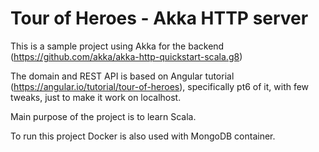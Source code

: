 # Tour of Heroes - Akka HTTP server

This is a sample project using Akka for the backend (https://github.com/akka/akka-http-quickstart-scala.g8)
 
The domain and REST API is based on Angular tutorial (https://angular.io/tutorial/tour-of-heroes), specifically pt6 of it, with few tweaks, 
just to make it work on localhost.

Main purpose of the project is to learn Scala.


To run this project Docker is also used with MongoDB container.